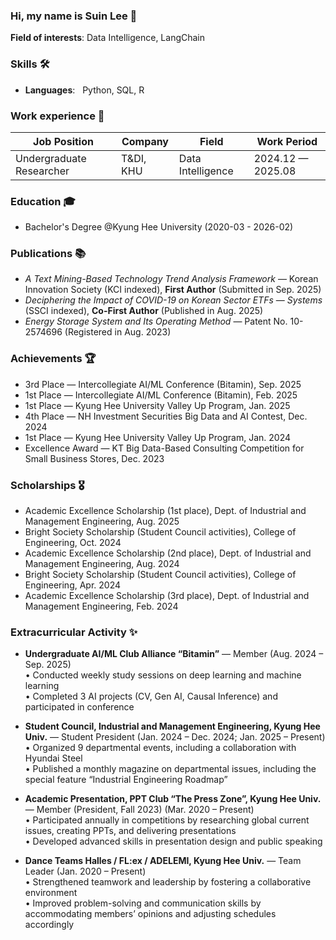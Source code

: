 ### Hi, my name is Suin Lee 👋 

**Field of interests**: Data Intelligence, LangChain 

### Skills 🛠️
- **Languages**: &nbsp;                         Python, SQL, R

### Work experience 👔
| Job Position                  | Company                    | Field                         | Work Period           |
| ----------------------------- | -------------------------- | ----------------------------- | --------------------- |
|  Undergraduate Researcher     | T&DI, KHU                  | Data Intelligence             | 2024.12 — 2025.08     |

### Education 🎓
- Bachelor's Degree @Kyung Hee University (2020-03 - 2026-02)

### Publications 📚
- *A Text Mining-Based Technology Trend Analysis Framework* — Korean Innovation Society (KCI indexed), **First Author** (Submitted in Sep. 2025)
- *Deciphering the Impact of COVID-19 on Korean Sector ETFs* — *Systems* (SSCI indexed), **Co-First Author** (Published in Aug. 2025)
- *Energy Storage System and Its Operating Method* — Patent No. 10-2574696 (Registered in Aug. 2023)

### Achievements 🏆
- 3rd Place — Intercollegiate AI/ML Conference (Bitamin), Sep. 2025  
- 1st Place — Intercollegiate AI/ML Conference (Bitamin), Feb. 2025  
- 1st Place — Kyung Hee University Valley Up Program, Jan. 2025  
- 4th Place — NH Investment Securities Big Data and AI Contest, Dec. 2024  
- 1st Place — Kyung Hee University Valley Up Program, Jan. 2024  
- Excellence Award — KT Big Data-Based Consulting Competition for Small Business Stores, Dec. 2023  

### Scholarships 🎖
- Academic Excellence Scholarship (1st place), Dept. of Industrial and Management Engineering, Aug. 2025  
- Bright Society Scholarship (Student Council activities), College of Engineering, Oct. 2024  
- Academic Excellence Scholarship (2nd place), Dept. of Industrial and Management Engineering, Aug. 2024  
- Bright Society Scholarship (Student Council activities), College of Engineering, Apr. 2024  
- Academic Excellence Scholarship (3rd place), Dept. of Industrial and Management Engineering, Feb. 2024  

### Extracurricular Activity ✨
- **Undergraduate AI/ML Club Alliance “Bitamin”** — Member (Aug. 2024 – Sep. 2025)  
  • Conducted weekly study sessions on deep learning and machine learning  
  • Completed 3 AI projects (CV, Gen AI, Causal Inference) and participated in conference  

- **Student Council, Industrial and Management Engineering, Kyung Hee Univ.** — Student President (Jan. 2024 – Dec. 2024; Jan. 2025 – Present)  
  • Organized 9 departmental events, including a collaboration with Hyundai Steel  
  • Published a monthly magazine on departmental issues, including the special feature “Industrial Engineering Roadmap”  

- **Academic Presentation, PPT Club “The Press Zone”, Kyung Hee Univ.** — Member (President, Fall 2023) (Mar. 2020 – Present)  
  • Participated annually in competitions by researching global current issues, creating PPTs, and delivering presentations  
  • Developed advanced skills in presentation design and public speaking  

- **Dance Teams Halles / FL:ex / ADELEMI, Kyung Hee Univ.** — Team Leader (Jan. 2020 – Present)  
  • Strengthened teamwork and leadership by fostering a collaborative environment  
  • Improved problem-solving and communication skills by accommodating members’ opinions and adjusting schedules accordingly  
